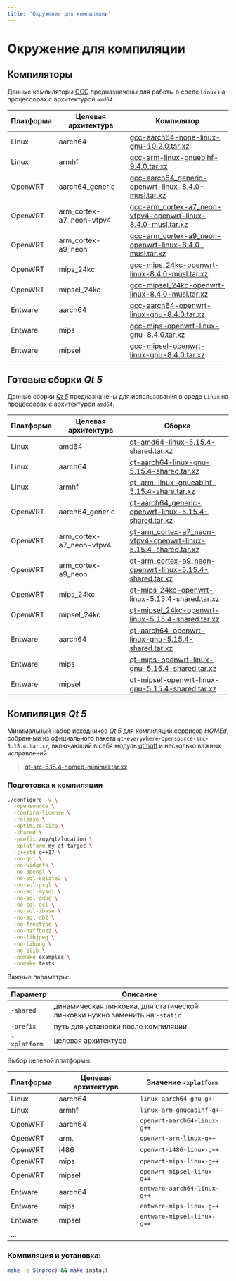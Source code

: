```yaml
---
title: 'Окружение для компиляции'
---
```


# Окружение для компиляции

## Компиляторы

Данные компиляторы [GCC](https://ru.wikipedia.org/wiki/GNU_Compiler_Collection) предназначены для работы в среде `Linux` на процессорах с архитектурой `amd64`.

| Платформа | Целевая aрхитектурв | Компилятор |
|-----------|---------------------|------------|
| Linux   | aarch64                  | [gcc-aarch64-none-linux-gnu-10.2.0.tar.xz](https://sandbox.u236.org/toolchain/gcc/gcc-aarch64-none-linux-gnu-10.2.0.tar.xz) |
| Linux   | armhf                    | [gcc-arm-linux-gnuebihf-9.4.0.tar.xz](https://sandbox.u236.org/toolchain/gcc/gcc-arm-linux-gnuebihf-9.4.0.tar.xz) |
| OpenWRT | aarch64_generic          | [gcc-aarch64_generic-openwrt-linux-8.4.0-musl.tar.xz](https://sandbox.u236.org/toolchain/gcc/gcc-aarch64_generic-openwrt-linux-8.4.0-musl.tar.xz) |
| OpenWRT | arm_cortex-a7_neon-vfpv4 | [gcc-arm_cortex-a7_neon-vfpv4-openwrt-linux-8.4.0-musl.tar.xz](https://sandbox.u236.org/toolchain/gcc/gcc-arm_cortex-a7_neon-vfpv4-openwrt-linux-8.4.0-musl.tar.xz) |
| OpenWRT | arm_cortex-a9_neon       | [gcc-arm_cortex-a9_neon-openwrt-linux-8.4.0-musl.tar.xz](https://sandbox.u236.org/toolchain/gcc/gcc-arm_cortex-a9_neon-openwrt-linux-8.4.0-musl.tar.xz) |
| OpenWRT | mips_24kc                | [gcc-mips_24kc-openwrt-linux-8.4.0-musl.tar.xz](https://sandbox.u236.org/toolchain/gcc/gcc-mips_24kc-openwrt-linux-8.4.0-musl.tar.xz) |
| OpenWRT | mipsel_24kc              | [gcc-mipsel_24kc-openwrt-linux-8.4.0-musl.tar.xz](https://sandbox.u236.org/toolchain/gcc/gcc-mipsel_24kc-openwrt-linux-8.4.0-musl.tar.xz) |
| Entware | aarch64                  | [gcc-aarch64-openwrt-linux-gnu-8.4.0.tar.xz](https://sandbox.u236.org/toolchain/gcc/gcc-aarch64-openwrt-linux-gnu-8.4.0.tar.xz) |
| Entware | mips                     | [gcc-mips-openwrt-linux-gnu-8.4.0.tar.xz](https://sandbox.u236.org/toolchain/gcc/gcc-mips-openwrt-linux-gnu-8.4.0.tar.xz) |
| Entware | mipsel                   | [gcc-mipsel-openwrt-linux-gnu-8.4.0.tar.xz](https://sandbox.u236.org/toolchain/gcc/gcc-mipsel-openwrt-linux-gnu-8.4.0.tar.xz) |

## Готовые сборки _Qt 5_

Данные сборки [_Qt 5_](https://doc.qt.io/qt-5) предназначены для использования в среде `Linux` на процессорах с архитектурой `amd64`.

| Платформа | Целевая aрхитектурв | Сборка |
|-----------|---------------------|--------|
| Linux   | amd64                    | [qt-amd64-linux-5.15.4-shared.tar.xz](https://sandbox.u236.org/toolchain/qt/qt-amd64-linux-5.15.4-shared.tar.xz) |
| Linux   | aarch64                  | [qt-aarch64-linux-gnu-5.15.4-shared.tar.xz](https://sandbox.u236.org/toolchain/qt/qt-aarch64-linux-gnu-5.15.4-shared.tar.xz) |
| Linux   | armhf                    | [qt-arm-linux-gnueabihf-5.15.4-share.tar.xz](https://sandbox.u236.org/toolchain/qt/qt-arm-linux-gnueabihf-5.15.4-shared.tar.xz) |
| OpenWRT | aarch64_generic          | [qt-aarch64_generic-openwrt-linux-5.15.4-shared.tar.xz](https://sandbox.u236.org/toolchain/qt/qt-aarch64_generic-openwrt-linux-5.15.4-shared.tar.xz) |
| OpenWRT | arm_cortex-a7_neon-vfpv4 | [qt-arm_cortex-a7_neon-vfpv4-openwrt-linux-5.15.4-shared.tar.xz](https://sandbox.u236.org/toolchain/qt/qt-arm_cortex-a7_neon-vfpv4-openwrt-linux-5.15.4-shared.tar.xz) |
| OpenWRT | arm_cortex-a9_neon       | [qt-arm_cortex-a9_neon-openwrt-linux-5.15.4-shared.tar.xz](https://sandbox.u236.org/toolchain/qt/qt-arm_cortex-a9_neon-openwrt-linux-5.15.4-shared.tar.xz) |
| OpenWRT | mips_24kc                | [qt-mips_24kc-openwrt-linux-5.15.4-shared.tar.xz](https://sandbox.u236.org/toolchain/qt/qt-mips_24kc-openwrt-linux-5.15.4-shared.tar.xz) |
| OpenWRT | mipsel_24kc              | [qt-mipsel_24kc-openwrt-linux-5.15.4-shared.tar.xz](https://sandbox.u236.org/toolchain/qt/qt-mipsel_24kc-openwrt-linux-5.15.4-shared.tar.xz) |
| Entware | aarch64                  | [qt-aarch64-openwrt-linux-gnu-5.15.4-shared.tar.xz](https://sandbox.u236.org/toolchain/qt/qt-aarch64-openwrt-linux-gnu-5.15.4-shared.tar.xz) |
| Entware | mips                     | [qt-mips-openwrt-linux-gnu-5.15.4-shared.tar.xz](https://sandbox.u236.org/toolchain/qt/qt-mips-openwrt-linux-gnu-5.15.4-shared.tar.xz) |
| Entware | mipsel                   | [qt-mipsel-openwrt-linux-gnu-5.15.4-shared.tar.xz](https://sandbox.u236.org/toolchain/qt/qt-mipsel-openwrt-linux-gnu-5.15.4-shared.tar.xz) |


## Компиляция _Qt 5_

Минимальный набор исходников _Qt 5_ для компиляции сервисов _HOMEd_, собранный из официального пакета `qt-everywhere-opensource-src-5.15.4.tar.xz`, включающий в себя модуль [qtmqtt](https://github.com/qt/qtmqtt) и несколько важных исправлений:

> [qt-src-5.15.4-homed-minimal.tar.xz](https://sandbox.u236.org/toolchain/qt-src-5.15.4-homed-minimal.tar.xz)

### Подготовка к компиляции

```sh
./configure -v \
  -opensource \
  -confirm-license \
  -release \
  -optimize-size \
  -shared \
  -prefix /my/qt/location \
  -xplatform my-qt-target \
  -c++std c++17 \
  -no-gui \
  -no-widgets \
  -no-opengl \
  -no-sql-sqlite2 \
  -no-sql-psql \
  -no-sql-mysql \
  -no-sql-odbc \
  -no-sql-oci \
  -no-sql-ibase \
  -no-sql-db2 \
  -no-freetype \
  -no-harfbuzz \
  -no-libjpeg \
  -no-libpng \
  -no-zlib \
  -nomake examples \
  -nomake tests
```

Важные параметры:

| Параметр | Описание |
|----------|----------|
| `-shared`    | динамическая линковка, для статической линковки нужно заменить на `-static` |
| `-prefix`    | путь для установки после компиляции |
| `-xplatform` | целевая aрхитектурв |

Выбор целевой платформы:

| Платформа | Целевая aрхитектурв | Значение `-xplatform` |
|-----------|---------------------|-----------------------|
| Linux   | aarch64 | `linux-aarch64-gnu-g++` |
| Linux   | armhf   | `linux-arm-gnueabihf-g++` |
| OpenWRT | aarch64 | `openwrt-aarch64-linux-g++` |
| OpenWRT | arm.    | `openwrt-arm-linux-g++` |
| OpenWRT | i486    | `openwrt-i486-linux-g++` |
| OpenWRT | mips    | `openwrt-mips-linux-g++` |
| OpenWRT | mipsel  | `openwrt-mipsel-linux-g++` |
| Entware | aarch64 | `entware-aarch64-linux-g++` |
| Entware | mips    | `entware-mips-linux-g++` |
| Entware | mipsel  |`entware-mipsel-linux-g++` |
| ... |

### Компиляция и установка:

```sh
make -j $(nproc) && make install
```